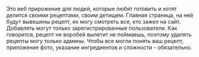 Это веб прирожение для людей, которые любят готовить и хотят делится своими рецептами, своим детищем. Главная страница, на ней будут вывешены рецепт, их могу смотреть все, кто зажел на сайт. Добавлять могут только зарегистрированные пользователи. Как говорится, рецепт не воробей вылетит не поймаешь, поэтому удалять рецепты могу только админы. Чтобы все могли понять ваш рецепт, приложение фото, указание ингредиентов и сложности - обязательно.